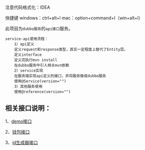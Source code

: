 注意代码格式化：IDEA

快捷键 windows：ctrl+alt+l   mac：option+command+l（win+alt+l）

此项目为`dubbo服务`的`api接口`服务。

    service-api使用流程：
        1）api定义
        定义request和response类型，其实一定程度上替代了Entity层。
        定义interface
        定义完执行mvn install
        在dubbo服务中引入相关mvn依赖
        2）service实现
        在服务端实现api定义的接口，并将服务做成dubbo服务
        使用@Service(version="")
        3）其他服务使用
        使用@reference(version="")
        
## 相关接口说明：

 1、[demo接口](introduce/demo.md) 
 
 2、[钱包接口](introduce/wallet.md)
 
 3、[id生成器接口](introduce/idservice.md)
